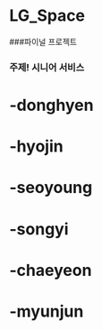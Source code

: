 # LG_Space
###파이널 프로젝트
### 주제! 시니어 서비스

# -donghyen
# -hyojin
# -seoyoung
# -songyi
# -chaeyeon
# -myunjun
